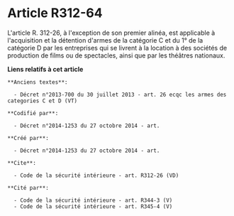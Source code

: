 # Article R312-64

L'article R. 312-26, à l'exception de son premier alinéa, est applicable à l'acquisition et la détention d'armes de la
catégorie C et du 1° de la catégorie D par les entreprises qui se livrent à la location à des sociétés de production de films
ou de spectacles, ainsi que par les théâtres nationaux.

**Liens relatifs à cet article**

	**Anciens textes**:

	  - Décret n°2013-700 du 30 juillet 2013 - art. 26 ecqc les armes des categories C et D (VT)

	**Codifié par**:

	  - Décret n°2014-1253 du 27 octobre 2014 - art.

	**Créé par**:

	  - Décret n°2014-1253 du 27 octobre 2014 - art.

	**Cite**:

	  - Code de la sécurité intérieure - art. R312-26 (VD)

	**Cité par**:

	  - Code de la sécurité intérieure - art. R344-3 (V)
	  - Code de la sécurité intérieure - art. R345-4 (V)
